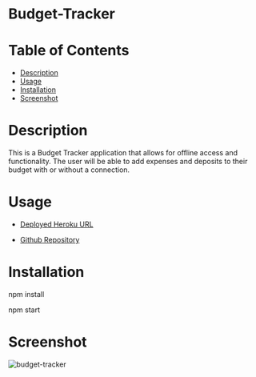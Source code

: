 # Budget-Tracker

# Table of Contents
  * [Description](#description)
  * [Usage](#usage)
  * [Installation](#installation)
  * [Screenshot](#screenshot)

# Description

This is a Budget Tracker application that allows for offline access and functionality. The user will be able to add expenses and deposits to their budget with or without a connection. 

# Usage

* [Deployed Heroku URL](https://mysterious-gorge-20552.herokuapp.com/)

* [Github Repository](https://github.com/stevaniekanter/Budget-Tracker)


# Installation

npm install

npm start

# Screenshot

![budget-tracker](assets/budget.png)